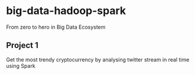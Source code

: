 # big-data-hadoop-spark
From zero to hero in Big Data Ecosystem 


## Project 1
Get the most trendy cryptocurrency by analysing twitter stream in real time using Spark
